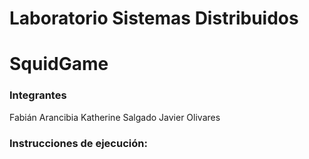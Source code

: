# Laboratorio Sistemas Distribuidos
# SquidGame

### Integrantes
Fabián Arancibia
Katherine Salgado
Javier Olivares

### Instrucciones de ejecución:

